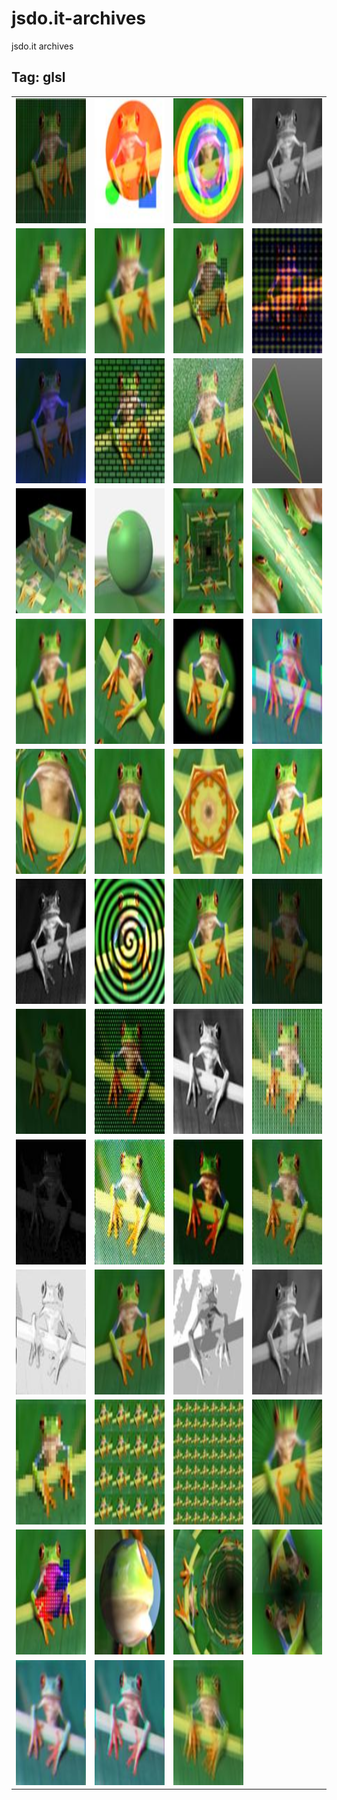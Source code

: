 # jsdo.it-archives
jsdo.it archives

## Tag: glsl

<table>
<tr>
<td><a href="https://cx20.github.io/jsdo.it-archives/3yw3" alt="GLSL で画像にフィルタをかけてみるテスト"><img src="https://raw.githubusercontent.com/cx20/jsdo-static-contents/master/images/3yw3_100.jpg" width="200" height="200"></a></td>
<td><a href="https://cx20.github.io/jsdo.it-archives/uudu" alt="GLSL で画像にフィルタをかけてみるテスト（その２）"><img src="https://raw.githubusercontent.com/cx20/jsdo-static-contents/master/images/uudu_100.jpg" width="200" height="200"></a></td>
<td><a href="https://cx20.github.io/jsdo.it-archives/cw3z" alt="GLSL で画像にフィルタをかけてみるテスト（その３）"><img src="https://raw.githubusercontent.com/cx20/jsdo-static-contents/master/images/cw3z_100.jpg" width="200" height="200"></a></td>
<td><a href="https://cx20.github.io/jsdo.it-archives/o45z" alt="GLSL で画像にフィルタをかけてみるテスト（その４）"><img src="https://raw.githubusercontent.com/cx20/jsdo-static-contents/master/images/o45z_100.jpg" width="200" height="200"></a></td>
</tr>
<tr>
<td><a href="https://cx20.github.io/jsdo.it-archives/cAi1" alt="GLSL で画像にフィルタをかけてみるテスト（その５）"><img src="https://raw.githubusercontent.com/cx20/jsdo-static-contents/master/images/cAi1_100.jpg" width="200" height="200"></a></td>
<td><a href="https://cx20.github.io/jsdo.it-archives/i5BR" alt="GLSL で画像にフィルタをかけてみるテスト（その６）"><img src="https://raw.githubusercontent.com/cx20/jsdo-static-contents/master/images/i5BR_100.jpg" width="200" height="200"></a></td>
<td><a href="https://cx20.github.io/jsdo.it-archives/8a7Z" alt="GLSL で画像にフィルタをかけてみるテスト（その７）"><img src="https://raw.githubusercontent.com/cx20/jsdo-static-contents/master/images/8a7Z_100.jpg" width="200" height="200"></a></td>
<td><a href="https://cx20.github.io/jsdo.it-archives/qpOc" alt="GLSL で画像にフィルタをかけてみるテスト（その８）"><img src="https://raw.githubusercontent.com/cx20/jsdo-static-contents/master/images/qpOc_100.jpg" width="200" height="200"></a></td>
</tr>
<tr>
<td><a href="https://cx20.github.io/jsdo.it-archives/uXd8" alt="GLSL で画像にフィルタをかけてみるテスト（その９）"><img src="https://raw.githubusercontent.com/cx20/jsdo-static-contents/master/images/uXd8_100.jpg" width="200" height="200"></a></td>
<td><a href="https://cx20.github.io/jsdo.it-archives/8Cx5" alt="GLSL で画像にフィルタをかけてみるテスト（その１０）"><img src="https://raw.githubusercontent.com/cx20/jsdo-static-contents/master/images/8Cx5_100.jpg" width="200" height="200"></a></td>
<td><a href="https://cx20.github.io/jsdo.it-archives/cxtu" alt="GLSL で画像にフィルタをかけてみるテスト（その１１）"><img src="https://raw.githubusercontent.com/cx20/jsdo-static-contents/master/images/cxtu_100.jpg" width="200" height="200"></a></td>
<td><a href="https://cx20.github.io/jsdo.it-archives/qIHO" alt="GLSL で画像にフィルタをかけてみるテスト（その１２）"><img src="https://raw.githubusercontent.com/cx20/jsdo-static-contents/master/images/qIHO_100.jpg" width="200" height="200"></a></td>
</tr>
<tr>
<td><a href="https://cx20.github.io/jsdo.it-archives/AeK4" alt="GLSL で画像にフィルタをかけてみるテスト（その１３）"><img src="https://raw.githubusercontent.com/cx20/jsdo-static-contents/master/images/AeK4_100.jpg" width="200" height="200"></a></td>
<td><a href="https://cx20.github.io/jsdo.it-archives/8q0v" alt="GLSL で画像にフィルタをかけてみるテスト（その１４）"><img src="https://raw.githubusercontent.com/cx20/jsdo-static-contents/master/images/8q0v_100.jpg" width="200" height="200"></a></td>
<td><a href="https://cx20.github.io/jsdo.it-archives/zB2K" alt="GLSL で画像にフィルタをかけてみるテスト（その１５）"><img src="https://raw.githubusercontent.com/cx20/jsdo-static-contents/master/images/zB2K_100.jpg" width="200" height="200"></a></td>
<td><a href="https://cx20.github.io/jsdo.it-archives/ouVN" alt="GLSL で画像にフィルタをかけてみるテスト（その１６）"><img src="https://raw.githubusercontent.com/cx20/jsdo-static-contents/master/images/ouVN_100.jpg" width="200" height="200"></a></td>
</tr>
<tr>
<td><a href="https://cx20.github.io/jsdo.it-archives/vnmj" alt="GLSL で画像にフィルタをかけてみるテスト（その１７）"><img src="https://raw.githubusercontent.com/cx20/jsdo-static-contents/master/images/vnmj_100.jpg" width="200" height="200"></a></td>
<td><a href="https://cx20.github.io/jsdo.it-archives/aRyf" alt="GLSL で画像にフィルタをかけてみるテスト（その１８）"><img src="https://raw.githubusercontent.com/cx20/jsdo-static-contents/master/images/aRyf_100.jpg" width="200" height="200"></a></td>
<td><a href="https://cx20.github.io/jsdo.it-archives/vpFt" alt="GLSL で画像にフィルタをかけてみるテスト（その１９）"><img src="https://raw.githubusercontent.com/cx20/jsdo-static-contents/master/images/vpFt_100.jpg" width="200" height="200"></a></td>
<td><a href="https://cx20.github.io/jsdo.it-archives/uroV" alt="GLSL で画像にフィルタをかけてみるテスト（その２０）"><img src="https://raw.githubusercontent.com/cx20/jsdo-static-contents/master/images/uroV_100.jpg" width="200" height="200"></a></td>
</tr>
<tr>
<td><a href="https://cx20.github.io/jsdo.it-archives/zUQd" alt="GLSL で画像にフィルタをかけてみるテスト（その２１）"><img src="https://raw.githubusercontent.com/cx20/jsdo-static-contents/master/images/zUQd_100.jpg" width="200" height="200"></a></td>
<td><a href="https://cx20.github.io/jsdo.it-archives/1zQK" alt="GLSL で画像にフィルタをかけてみるテスト（その２２）"><img src="https://raw.githubusercontent.com/cx20/jsdo-static-contents/master/images/1zQK_100.jpg" width="200" height="200"></a></td>
<td><a href="https://cx20.github.io/jsdo.it-archives/1C8W" alt="GLSL で画像にフィルタをかけてみるテスト（その２３）"><img src="https://raw.githubusercontent.com/cx20/jsdo-static-contents/master/images/1C8W_100.jpg" width="200" height="200"></a></td>
<td><a href="https://cx20.github.io/jsdo.it-archives/oLA0" alt="GLSL で画像にフィルタをかけてみるテスト（その２４）"><img src="https://raw.githubusercontent.com/cx20/jsdo-static-contents/master/images/oLA0_100.jpg" width="200" height="200"></a></td>
</tr>
<tr>
<td><a href="https://cx20.github.io/jsdo.it-archives/acSZ" alt="GLSL で画像にフィルタをかけてみるテスト（その２５）"><img src="https://raw.githubusercontent.com/cx20/jsdo-static-contents/master/images/acSZ_100.jpg" width="200" height="200"></a></td>
<td><a href="https://cx20.github.io/jsdo.it-archives/Slf6" alt="GLSL で画像にフィルタをかけてみるテスト（その２６）"><img src="https://raw.githubusercontent.com/cx20/jsdo-static-contents/master/images/Slf6_100.jpg" width="200" height="200"></a></td>
<td><a href="https://cx20.github.io/jsdo.it-archives/6fMh" alt="GLSL で画像にフィルタをかけてみるテスト（その２７）"><img src="https://raw.githubusercontent.com/cx20/jsdo-static-contents/master/images/6fMh_100.jpg" width="200" height="200"></a></td>
<td><a href="https://cx20.github.io/jsdo.it-archives/apJr" alt="GLSL で画像にフィルタをかけてみるテスト（改）"><img src="https://raw.githubusercontent.com/cx20/jsdo-static-contents/master/images/apJr_100.jpg" width="200" height="200"></a></td>
</tr>
<tr>
<td><a href="https://cx20.github.io/jsdo.it-archives/ieDG" alt="GLSL で画像にフィルタをかけてみるテスト（改2）"><img src="https://raw.githubusercontent.com/cx20/jsdo-static-contents/master/images/ieDG_100.jpg" width="200" height="200"></a></td>
<td><a href="https://cx20.github.io/jsdo.it-archives/eosM" alt="GLSL で画像にフィルタをかけてみるテスト（改3）"><img src="https://raw.githubusercontent.com/cx20/jsdo-static-contents/master/images/eosM_100.jpg" width="200" height="200"></a></td>
<td><a href="https://cx20.github.io/jsdo.it-archives/sL8g" alt="GLSL で画像にフィルタをかけてみるテスト（改4）"><img src="https://raw.githubusercontent.com/cx20/jsdo-static-contents/master/images/sL8g_100.jpg" width="200" height="200"></a></td>
<td><a href="https://cx20.github.io/jsdo.it-archives/zVKl" alt="GLSL で画像にフィルタをかけてみるテスト（改5）"><img src="https://raw.githubusercontent.com/cx20/jsdo-static-contents/master/images/zVKl_100.jpg" width="200" height="200"></a></td>
</tr>
<tr>
<td><a href="https://cx20.github.io/jsdo.it-archives/z1SB" alt="GLSL で画像にフィルタをかけてみるテスト（改6）"><img src="https://raw.githubusercontent.com/cx20/jsdo-static-contents/master/images/z1SB_100.jpg" width="200" height="200"></a></td>
<td><a href="https://cx20.github.io/jsdo.it-archives/ds46" alt="GLSL で画像にフィルタをかけてみるテスト（改7）"><img src="https://raw.githubusercontent.com/cx20/jsdo-static-contents/master/images/ds46_100.jpg" width="200" height="200"></a></td>
<td><a href="https://cx20.github.io/jsdo.it-archives/nhv8" alt="GLSL で画像にフィルタをかけてみるテスト（改8）"><img src="https://raw.githubusercontent.com/cx20/jsdo-static-contents/master/images/nhv8_100.jpg" width="200" height="200"></a></td>
<td><a href="https://cx20.github.io/jsdo.it-archives/gXCn" alt="GLSL で画像にフィルタをかけてみるテスト（改9）"><img src="https://raw.githubusercontent.com/cx20/jsdo-static-contents/master/images/gXCn_100.jpg" width="200" height="200"></a></td>
</tr>
<tr>
<td><a href="https://cx20.github.io/jsdo.it-archives/nBtj" alt="GLSL で画像にフィルタをかけてみるテスト（改10）"><img src="https://raw.githubusercontent.com/cx20/jsdo-static-contents/master/images/nBtj_100.jpg" width="200" height="200"></a></td>
<td><a href="https://cx20.github.io/jsdo.it-archives/4NNE" alt="GLSL で画像にフィルタをかけてみるテスト（改11）"><img src="https://raw.githubusercontent.com/cx20/jsdo-static-contents/master/images/4NNE_100.jpg" width="200" height="200"></a></td>
<td><a href="https://cx20.github.io/jsdo.it-archives/qfvr" alt="GLSL で画像にフィルタをかけてみるテスト（その４改）"><img src="https://raw.githubusercontent.com/cx20/jsdo-static-contents/master/images/qfvr_100.jpg" width="200" height="200"></a></td>
<td><a href="https://cx20.github.io/jsdo.it-archives/fIg2" alt="GLSL で画像にフィルタをかけてみるテスト（その４改2）"><img src="https://raw.githubusercontent.com/cx20/jsdo-static-contents/master/images/fIg2_100.jpg" width="200" height="200"></a></td>
</tr>
<tr>
<td><a href="https://cx20.github.io/jsdo.it-archives/8lzU" alt="GLSL で画像にフィルタをかけてみるテスト（その５改）"><img src="https://raw.githubusercontent.com/cx20/jsdo-static-contents/master/images/8lzU_100.jpg" width="200" height="200"></a></td>
<td><a href="https://cx20.github.io/jsdo.it-archives/s1IY" alt="GLSL で画像にフィルタをかけてみるテスト（その５改2）"><img src="https://raw.githubusercontent.com/cx20/jsdo-static-contents/master/images/s1IY_100.jpg" width="200" height="200"></a></td>
<td><a href="https://cx20.github.io/jsdo.it-archives/kgr5" alt="GLSL で画像にフィルタをかけてみるテスト（その５改3）"><img src="https://raw.githubusercontent.com/cx20/jsdo-static-contents/master/images/kgr5_100.jpg" width="200" height="200"></a></td>
<td><a href="https://cx20.github.io/jsdo.it-archives/o3Eh" alt="GLSL で画像にフィルタをかけてみるテスト（その６改）"><img src="https://raw.githubusercontent.com/cx20/jsdo-static-contents/master/images/o3Eh_100.jpg" width="200" height="200"></a></td>
</tr>
<tr>
<td><a href="https://cx20.github.io/jsdo.it-archives/16FA" alt="GLSL で画像にフィルタをかけてみるテスト（その７改）"><img src="https://raw.githubusercontent.com/cx20/jsdo-static-contents/master/images/16FA_100.jpg" width="200" height="200"></a></td>
<td><a href="https://cx20.github.io/jsdo.it-archives/nq5R" alt="GLSL で画像にフィルタをかけてみるテスト（その１４改）"><img src="https://raw.githubusercontent.com/cx20/jsdo-static-contents/master/images/nq5R_100.jpg" width="200" height="200"></a></td>
<td><a href="https://cx20.github.io/jsdo.it-archives/eeSx" alt="GLSL で画像にフィルタをかけてみるテスト（その１５改）"><img src="https://raw.githubusercontent.com/cx20/jsdo-static-contents/master/images/eeSx_100.jpg" width="200" height="200"></a></td>
<td><a href="https://cx20.github.io/jsdo.it-archives/53Uo" alt="GLSL で画像にフィルタをかけてみるテスト（その１５改2）"><img src="https://raw.githubusercontent.com/cx20/jsdo-static-contents/master/images/53Uo_100.jpg" width="200" height="200"></a></td>
</tr>
<tr>
<td><a href="https://cx20.github.io/jsdo.it-archives/xGF6" alt="GLSL で画像にフィルタをかけてみるテスト（その２０改）"><img src="https://raw.githubusercontent.com/cx20/jsdo-static-contents/master/images/xGF6_100.jpg" width="200" height="200"></a></td>
<td><a href="https://cx20.github.io/jsdo.it-archives/w8X3" alt="GLSL で画像にフィルタをかけてみるテスト（その２０改2）"><img src="https://raw.githubusercontent.com/cx20/jsdo-static-contents/master/images/w8X3_100.jpg" width="200" height="200"></a></td>
<td><a href="https://cx20.github.io/jsdo.it-archives/ydPS" alt="GLSL で画像にフィルタをかけてみるテスト（その２０改3）"><img src="https://raw.githubusercontent.com/cx20/jsdo-static-contents/master/images/ydPS_100.jpg" width="200" height="200"></a></td>
<td></td>
</tr>
</table>

